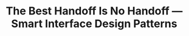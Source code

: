 ---
layout: bookmark
title: The Best Handoff Is No Handoff — Smart Interface Design Patterns
tags:
  - Bookmarks
  - Design
  - Building websites
  - Development
created: '2023-06-22T07:37:14.800Z'
link: >-
  https://smart-interface-design-patterns.com/articles/design-handoff/?mc_cid=9b95b589bf&mc_eid=9cefad04d1
id: 595423076
excerpt: >-
  Design handoffs are inefficient and painful. They cause frustration, friction
  and a lot of back and forth. Can we avoid them altogether? Of course we can!
  Let’s see how to do just that.
image: >-
  https://smart-interface-design-patterns.com/static/img/blog/og/og-best-handoff-no-handoff.png
highlights:
  - >-
    Design decisions have to be informed by technical implementations and its
    limitations. There is no universal language around design patterns and their
    interaction design either. And not every design detail can be implemented in
    an accessible and performant way. This is why beautiful mock-ups turn into
    painfully slow and inaccessible monsters.
---